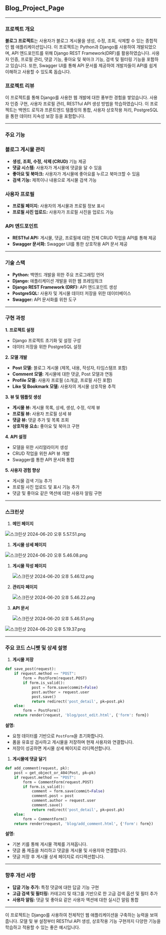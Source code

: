 ## Blog_Project_Page

---

### 프로젝트 개요

**블로그 프로젝트**는 사용자가 블로그 게시물을 생성, 수정, 조회, 삭제할 수 있는 종합적인 웹 애플리케이션입니다. 이 프로젝트는 Python과 Django를 사용하여 개발되었으며, API 엔드포인트를 위해 Django REST Framework(DRF)를 활용하였습니다. 사용자 인증, 프로필 관리, 댓글 기능, 좋아요 및 북마크 기능, 검색 및 필터링 기능을 포함하고 있습니다. 또한, Swagger UI를 통해 API 문서를 제공하여 개발자들이 API를 쉽게 이해하고 사용할 수 있도록 돕습니다.

### 프로젝트 리뷰

이 프로젝트를 통해 Django를 사용한 웹 개발에 대한 풍부한 경험을 쌓았습니다. 사용자 인증 구현, 사용자 프로필 관리, RESTful API 생성 방법을 학습하였습니다. 이 프로젝트는 백엔드 로직과 프론트엔드 템플릿의 통합, 사용자 상호작용 처리, PostgreSQL을 통한 데이터 지속성 보장 등을 포함합니다.

---

### 주요 기능

### 블로그 게시물 관리

- **생성, 조회, 수정, 삭제 (CRUD)** 기능 제공
- **댓글 시스템:** 사용자가 게시물에 댓글을 달 수 있음
- **좋아요 및 북마크:** 사용자가 게시물에 좋아요를 누르고 북마크할 수 있음
- **검색 기능:** 제목이나 내용으로 게시물 검색 가능

### 사용자 프로필

- **프로필 페이지:** 사용자의 게시물과 프로필 정보 표시
- **프로필 사진 업로드:** 사용자가 프로필 사진을 업로드 가능

### API 엔드포인트

- **RESTful API:** 게시물, 댓글, 프로필에 대한 전체 CRUD 작업을 API를 통해 제공
- **Swagger 문서화:** Swagger UI를 통한 상호작용 API 문서 제공

---

### 기술 스택

- **Python:** 백엔드 개발을 위한 주요 프로그래밍 언어
- **Django:** 애플리케이션 개발을 위한 웹 프레임워크
- **Django REST Framework (DRF):** API 엔드포인트 생성
- **PostgreSQL:** 사용자 및 게시물 데이터 저장을 위한 데이터베이스
- **Swagger:** API 문서화를 위한 도구

---

### 구현 과정

**1. 프로젝트 설정**

- Django 프로젝트 초기화 및 설정 구성
- 데이터 저장을 위한 PostgreSQL 설정

**2. 모델 개발**

- **Post 모델:** 블로그 게시물 (제목, 내용, 작성자, 타임스탬프 포함)
- **Comment 모델:** 게시물에 대한 댓글, Post 모델과 연동
- **Profile 모델:** 사용자 프로필 (소개글, 프로필 사진 포함)
- **Like 및 Bookmark 모델:** 사용자의 게시물 상호작용 추적

**3. 뷰 및 템플릿 생성**

- **게시물 뷰:** 게시물 목록, 상세, 생성, 수정, 삭제 뷰
- **프로필 뷰:** 사용자 프로필 상세 뷰
- **댓글 뷰:** 댓글 추가 및 목록 조회
- **상호작용 요소:** 좋아요 및 북마크 구현

**4. API 설정**

- 모델을 위한 시리얼라이저 생성
- CRUD 작업을 위한 API 뷰 개발
- Swagger를 통한 API 문서화 통합

**5. 사용자 경험 향상**

- 게시물 검색 기능 추가
- 프로필 사진 업로드 및 표시 기능 추가
- 댓글 및 좋아요 같은 액션에 대한 사용자 알림 구현

---

### 스크린샷

1. **메인 페이지**

![스크린샷 2024-06-20 오후 5.57.51.png](https://prod-files-secure.s3.us-west-2.amazonaws.com/f9f35de7-0091-4a79-819a-501ef9435828/029a14cf-f0cf-42a2-bf9f-bed842468600/%E1%84%89%E1%85%B3%E1%84%8F%E1%85%B3%E1%84%85%E1%85%B5%E1%86%AB%E1%84%89%E1%85%A3%E1%86%BA_2024-06-20_%E1%84%8B%E1%85%A9%E1%84%92%E1%85%AE_5.57.51.png)

1. **게시물 상세 페이지**

![스크린샷 2024-06-20 오후 5.46.08.png](https://prod-files-secure.s3.us-west-2.amazonaws.com/f9f35de7-0091-4a79-819a-501ef9435828/007051b5-d8f6-4d9f-b50c-0451c47972e3/%E1%84%89%E1%85%B3%E1%84%8F%E1%85%B3%E1%84%85%E1%85%B5%E1%86%AB%E1%84%89%E1%85%A3%E1%86%BA_2024-06-20_%E1%84%8B%E1%85%A9%E1%84%92%E1%85%AE_5.46.08.png)

1. **게시물 작성 페이지**
    
    ![스크린샷 2024-06-20 오후 5.46.12.png](https://prod-files-secure.s3.us-west-2.amazonaws.com/f9f35de7-0091-4a79-819a-501ef9435828/c4c844f2-2ea2-44ed-9b6c-0af1bef039ff/%E1%84%89%E1%85%B3%E1%84%8F%E1%85%B3%E1%84%85%E1%85%B5%E1%86%AB%E1%84%89%E1%85%A3%E1%86%BA_2024-06-20_%E1%84%8B%E1%85%A9%E1%84%92%E1%85%AE_5.46.12.png)
    

1. **관리자 페이지**
    
    ![스크린샷 2024-06-20 오후 5.46.22.png](https://prod-files-secure.s3.us-west-2.amazonaws.com/f9f35de7-0091-4a79-819a-501ef9435828/4af853ae-dde8-4af2-b24e-a0b433fc159c/%E1%84%89%E1%85%B3%E1%84%8F%E1%85%B3%E1%84%85%E1%85%B5%E1%86%AB%E1%84%89%E1%85%A3%E1%86%BA_2024-06-20_%E1%84%8B%E1%85%A9%E1%84%92%E1%85%AE_5.46.22.png)
    
2. **API 문서**
    
    ![스크린샷 2024-06-20 오후 5.46.51.png](https://prod-files-secure.s3.us-west-2.amazonaws.com/f9f35de7-0091-4a79-819a-501ef9435828/514af0ba-6faf-42d9-9de3-2b5eadda27ed/%E1%84%89%E1%85%B3%E1%84%8F%E1%85%B3%E1%84%85%E1%85%B5%E1%86%AB%E1%84%89%E1%85%A3%E1%86%BA_2024-06-20_%E1%84%8B%E1%85%A9%E1%84%92%E1%85%AE_5.46.51.png)
    

![스크린샷 2024-06-20 오후 5.19.37.png](https://prod-files-secure.s3.us-west-2.amazonaws.com/f9f35de7-0091-4a79-819a-501ef9435828/f61dc337-242b-4a78-a0ba-3906681b6588/%E1%84%89%E1%85%B3%E1%84%8F%E1%85%B3%E1%84%85%E1%85%B5%E1%86%AB%E1%84%89%E1%85%A3%E1%86%BA_2024-06-20_%E1%84%8B%E1%85%A9%E1%84%92%E1%85%AE_5.19.37.png)

---

### 주요 코드 스니펫 및 상세 설명

1. **게시물 저장**

```python
def save_post(request):
    if request.method == "POST":
        form = PostForm(request.POST)
        if form.is_valid():
            post = form.save(commit=False)
            post.author = request.user
            post.save()
            return redirect('post_detail', pk=post.pk)
    else:
        form = PostForm()
    return render(request, 'blog/post_edit.html', {'form': form})
```

**설명:**

- 요청 데이터를 기반으로 `PostForm`을 초기화합니다.
- 폼을 유효성 검사하고 게시물을 저장하며 현재 사용자와 연결합니다.
- 저장이 성공하면 게시물 상세 페이지로 리디렉션합니다.

1. **게시물에 댓글 달기**

```python
def add_comment(request, pk):
    post = get_object_or_404(Post, pk=pk)
    if request.method == "POST":
        form = CommentForm(request.POST)
        if form.is_valid():
            comment = form.save(commit=False)
            comment.post = post
            comment.author = request.user
            comment.save()
            return redirect('post_detail', pk=post.pk)
    else:
        form = CommentForm()
    return render(request, 'blog/add_comment.html', {'form': form})
```

**설명:**

- 기본 키를 통해 게시물 객체를 가져옵니다.
- 댓글 폼 제출을 처리하고 댓글을 게시물 및 사용자와 연결합니다.
- 댓글 저장 후 게시물 상세 페이지로 리디렉션합니다.

---

### 향후 개선 사항

- **답글 기능 추가:** 특정 댓글에 대한 답글 기능 구현
- **고급 검색 및 필터링:** 카테고리 및 태그를 기반으로 한 고급 검색 옵션 및 필터 추가
- **사용자 알림:** 댓글 및 좋아요 같은 사용자 액션에 대한 실시간 알림 통합

---

이 프로젝트는 Django를 사용하여 전체적인 웹 애플리케이션을 구축하는 능력을 보여줍니다. 모델 및 뷰 설정부터 RESTful API 생성, 상호작용 기능 구현까지 다양한 기능을 학습하고 적용할 수 있는 좋은 예시입니다.
